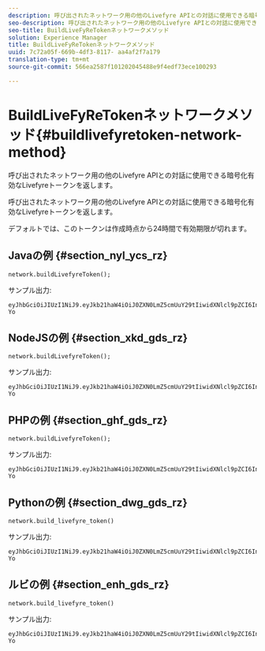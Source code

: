 ```yaml
---
description: 呼び出されたネットワーク用の他のLivefyre APIとの対話に使用できる暗号化有効なLivefyreトークンを返します。
seo-description: 呼び出されたネットワーク用の他のLivefyre APIとの対話に使用できる暗号化有効なLivefyreトークンを返します。
seo-title: BuildLiveFyReTokenネットワークメソッド
solution: Experience Manager
title: BuildLiveFyReTokenネットワークメソッド
uuid: 7c72a05f-669b-4df3-8117- aa4af2f7a179
translation-type: tm+mt
source-git-commit: 566ea2587f101202045488e9f4edf73ece100293

---
```



# BuildLiveFyReTokenネットワークメソッド{#buildlivefyretoken-network-method}

呼び出されたネットワーク用の他のLivefyre APIとの対話に使用できる暗号化有効なLivefyreトークンを返します。

呼び出されたネットワーク用の他のLivefyre APIとの対話に使用できる暗号化有効なLivefyreトークンを返します。

デフォルトでは、このトークンは作成時点から24時間で有効期限が切れます。

## Javaの例 {#section_nyl_ycs_rz}

```
network.buildLivefyreToken(); 
```

サンプル出力:

```
eyJhbGciOiJIUzI1NiJ9.eyJkb21haW4iOiJ0ZXN0LmZ5cmUuY29tIiwidXNlcl9pZCI6InN5c3RlbSIsImRpc3BsYXlfbmFtZSI6InN5c3RlbSIsImV4cGlyZXMiOjEzOTY2NTUwODN9.33GuJF_ou2O6CCV22Y3PlLUgP2Igy9vAXfmLONkt-Yo
```

## NodeJSの例 {#section_xkd_gds_rz}

```
network.buildLivefyreToken(); 
```

サンプル出力:

```
eyJhbGciOiJIUzI1NiJ9.eyJkb21haW4iOiJ0ZXN0LmZ5cmUuY29tIiwidXNlcl9pZCI6InN5c3RlbSIsImRpc3BsYXlfbmFtZSI6InN5c3RlbSIsImV4cGlyZXMiOjEzOTY2NTUwODN9.33GuJF_ou2O6CCV22Y3PlLUgP2Igy9vAXfmLONkt-Yo
```

## PHPの例 {#section_ghf_gds_rz}

```
network.buildLivefyreToken(); 
```

サンプル出力:

```
eyJhbGciOiJIUzI1NiJ9.eyJkb21haW4iOiJ0ZXN0LmZ5cmUuY29tIiwidXNlcl9pZCI6InN5c3RlbSIsImRpc3BsYXlfbmFtZSI6InN5c3RlbSIsImV4cGlyZXMiOjEzOTY2NTUwODN9.33GuJF_ou2O6CCV22Y3PlLUgP2Igy9vAXfmLONkt-Yo 
```

## Pythonの例 {#section_dwg_gds_rz}

```
network.build_livefyre_token() 
```

サンプル出力:

```
eyJhbGciOiJIUzI1NiJ9.eyJkb21haW4iOiJ0ZXN0LmZ5cmUuY29tIiwidXNlcl9pZCI6InN5c3RlbSIsImRpc3BsYXlfbmFtZSI6InN5c3RlbSIsImV4cGlyZXMiOjEzOTY2NTUwODN9.33GuJF_ou2O6CCV22Y3PlLUgP2Igy9vAXfmLONkt-Yo 
```

## ルビの例 {#section_enh_gds_rz}

```
network.build_livefyre_token() 
```

サンプル出力:

```
eyJhbGciOiJIUzI1NiJ9.eyJkb21haW4iOiJ0ZXN0LmZ5cmUuY29tIiwidXNlcl9pZCI6InN5c3RlbSIsImRpc3BsYXlfbmFtZSI6InN5c3RlbSIsImV4cGlyZXMiOjEzOTY2NTUwODN9.33GuJF_ou2O6CCV22Y3PlLUgP2Igy9vAXfmLONkt-Yo 
```

